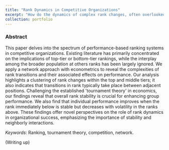 ```yaml
---
title: "Rank Dynamics in Competitive Organizations"
excerpt: "How do the dynamics of complex rank changes, often overlooked in competitive contexts, hold the key to redefining success and challenging the established notions of tournament theory?"
collection: portfolio
---
```


### Abstract

This paper delves into the spectrum of performance-based ranking systems in competitive organizations. Existing literature has primarily concentrated on the implications of top-tier or bottom-tier rankings, while the interplay among the broader population at others ranks has been largely ignored. We apply a network approach with econometrics to reveal the complexities of rank transitions and their associated effects on performance. Our analysis highlights a clustering of rank changes within the top and middle tiers; it also indicates that transitions in rank typically take place between adjacent positions. Challenging the established 'tournament theory' in economics, our findings reveal that overall rank stability is crucial for enhancing group performance. We also find that individual performance improves when the rank immediately below is stable but decreases with volatility in the ranks above. These findings offer novel perspectives on the role of rank dynamics in organizational success, emphasizing the importance of stability and neighborly interactions.

*Keywords*: Ranking, tournament theory, competition, network.

(Writing up)
